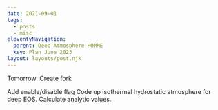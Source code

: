 ```yaml
---
date: 2021-09-01
tags:
  - posts
  - misc
eleventyNavigation:
  parent: Deep Atmosphere HOMME
  key: Plan June 2023
layout: layouts/post.njk
---
```



Tomorrow:
Create fork

Add enable/disable flag
Code up isothermal hydrostatic atmosphere for deep EOS. 
Calculate analytic values.


